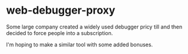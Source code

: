 # web-debugger-proxy

Some large company created a widely used debugger pricy till and then decided to force people into a subscription.

I'm hoping to make a similar tool with some added bonuses.
